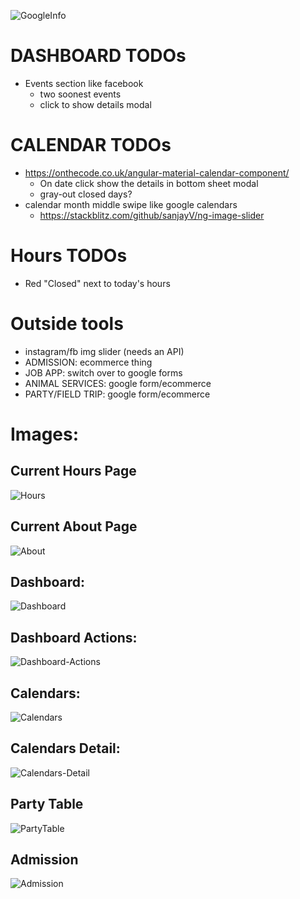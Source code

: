 ![GoogleInfo](https://github.com/JessicaNations/angular-safari/blob/master/src/assets/screenShots/GoogleInfo.png)
# DASHBOARD TODOs
* Events section like facebook
    * two soonest events
    * click to show details modal
# CALENDAR TODOs
* https://onthecode.co.uk/angular-material-calendar-component/
    * On date click show the details in bottom sheet modal
    * gray-out closed days?
* calendar month middle swipe like google calendars
    * https://stackblitz.com/github/sanjayV/ng-image-slider
# Hours TODOs
* Red "Closed" next to today's hours
# Outside tools
* instagram/fb img slider (needs an API)
* ADMISSION: ecommerce thing
* JOB APP: switch over to google forms
* ANIMAL SERVICES: google form/ecommerce
* PARTY/FIELD TRIP: google form/ecommerce
# Images:
## Current Hours Page
![Hours](https://github.com/JessicaNations/angular-safari/blob/master/src/assets/screenShots/hours.png)
## Current About Page
![About](https://github.com/JessicaNations/angular-safari/blob/master/src/assets/screenShots/about.png)
## Dashboard:
![Dashboard](https://github.com/JessicaNations/angular-safari/blob/master/src/assets/screenShots/dashboard.png)
## Dashboard Actions:
![Dashboard-Actions](https://github.com/JessicaNations/angular-safari/blob/master/src/assets/screenShots/dashboard-actions.png)
## Calendars:
![Calendars](https://github.com/JessicaNations/angular-safari/blob/master/src/assets/screenShots/calendars.png)
## Calendars Detail:
![Calendars-Detail](https://github.com/JessicaNations/angular-safari/blob/master/src/assets/screenShots/calendars-detail.png)
## Party Table
![PartyTable](https://github.com/JessicaNations/angular-safari/blob/master/src/assets/screenShots/partytable.png)
## Admission
![Admission](https://github.com/JessicaNations/angular-safari/blob/master/src/assets/screenShots/admission.png)
